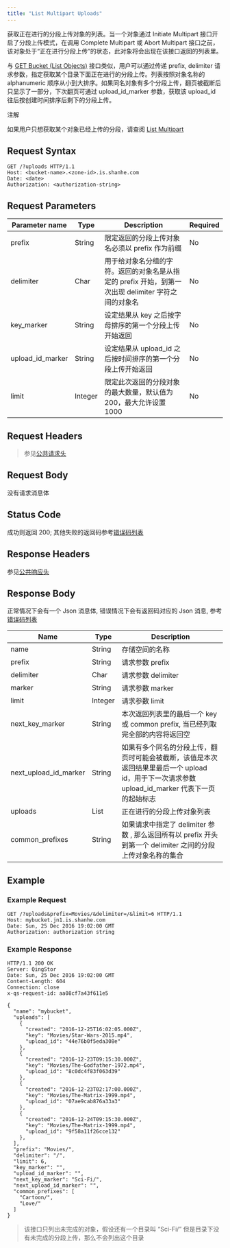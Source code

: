 ```yaml
---
title: "List Multipart Uploads"
---
```



获取正在进行的分段上传对象的列表。当一个对象通过 Initiate Multipart 接口开启了分段上传模式，在调用 Complete Multipart 或 Abort Multipart 接口之前，该对象处于“正在进行分段上传”的状态，此对象将会出现在该接口返回的列表里。

与 [GET Bucket (List Objects)](../get#object-storage-api-get-bucket) 接口类似，用户可以通过传递 prefix, delimiter 请求参数，指定获取某个目录下面正在进行的分段上传。列表按照对象名称的 alphanumeric 顺序从小到大排序。如果同名对象有多个分段上传，翻页被截断后只显示了一部分，下次翻页可通过 upload_id_marker 参数，获取该 upload_id 往后按创建时间排序后剩下的分段上传。

注解

如果用户只想获取某个对象已经上传的分段，请查阅 [List Multipart](../../object/multipart/list#object-storage-api-list-multipart)

## Request Syntax

```http
GET /?uploads HTTP/1.1
Host: <bucket-name>.<zone-id>.is.shanhe.com
Date: <date>
Authorization: <authorization-string>
```

## Request Parameters

| Parameter name | Type | Description | Required |
| --- | --- | --- | --- |
| prefix | String | 限定返回的分段上传对象名必须以 prefix 作为前缀 | No |
| delimiter | Char | 用于给对象名分组的字符。返回的对象名是从指定的 prefix 开始，到第一次出现 delimiter 字符之间的对象名 | No |
| key_marker | String | 设定结果从 key 之后按字母排序的第一个分段上传开始返回 | No |
| upload_id_marker | String | 设定结果从 upload_id 之后按时间排序的第一个分段上传开始返回 | No |
| limit | Integer | 限定此次返回的分段对象的最大数量，默认值为 200，最大允许设置 1000 | No |

## Request Headers

> 参见[公共请求头](../../common_header#请求头字段-request-header)

## Request Body

没有请求消息体

## Status Code

成功则返回 200; 其他失败的返回码参考[错误码列表](../../error_code/)

## Response Headers

参见[公共响应头](../../common_header#响应头字段-request-header)

## Response Body

正常情况下会有一个 Json 消息体, 错误情况下会有返回码对应的 Json 消息, 参考[错误码列表](../../error_code/)

| Name | Type | Description |
| --- | --- | --- |
| name | String | 存储空间的名称 |
| prefix | String | 请求参数 prefix |
| delimiter | Char | 请求参数 delimiter |
| marker | String | 请求参数 marker |
| limit | Integer | 请求参数 limit |
| next_key_marker | String | 本次返回列表里的最后一个 key 或 common prefix, 当已经列取完全部的内容将返回空 |
| next_upload_id_marker | String | 如果有多个同名的分段上传，翻页时可能会被截断，该值是本次返回结果里最后一个 upload id，用于下一次请求参数 upload_id_marker 代表下一页的起始标志 |
| uploads | List | 正在进行的分段上传对象列表 |
| common_prefixes | String | 如果请求中指定了 delimiter 参数 , 那么返回所有以 prefix 开头到第一个 delimiter 之间的分段上传对象名称的集合 |

## Example

### Example Request

```http
GET /?uploads&prefix=Movies/&delimiter=/&limit=6 HTTP/1.1
Host: mybucket.jn1.is.shanhe.com
Date: Sun, 25 Dec 2016 19:02:00 GMT
Authorization: authorization string
```

### Example Response

```http
HTTP/1.1 200 OK
Server: QingStor
Date: Sun, 25 Dec 2016 19:02:00 GMT
Content-Length: 604
Connection: close
x-qs-request-id: aa08cf7a43f611e5

{
  "name": "mybucket",
  "uploads": [
    {
      "created": "2016-12-25T16:02:05.000Z",
      "key": "Movies/Star-Wars-2015.mp4",
      "upload_id": "44e76b0f5eda308e"
    },
    {
      "created": "2016-12-23T09:15:30.000Z",
      "key": "Movies/The-Godfather-1972.mp4",
      "upload_id": "8c0dc4f83f063d39"
    },
    {
      "created": "2016-12-23T02:17:00.000Z",
      "key": "Movies/The-Matrix-1999.mp4",
      "upload_id": "07ae9cab876a33a3"
    },
    {
      "created": "2016-12-24T09:15:30.000Z",
      "key": "Movies/The-Matrix-1999.mp4",
      "upload_id": "9f58a11f26cce132"
    },
  ],
  "prefix": "Movies/",
  "delimiter": "/",
  "limit": 6,
  "key_marker": "",
  "upload_id_marker": "",
  "next_key_marker": "Sci-Fi/",
  "next_upload_id_marker": "",
  "common_prefixes": [
    "Cartoon/",
    "Love/"
  ]
}
```

> 该接口只列出未完成的对象，假设还有一个目录叫 “Sci-Fi/” 但是目录下没有未完成的分段上传，那么不会列出这个目录
